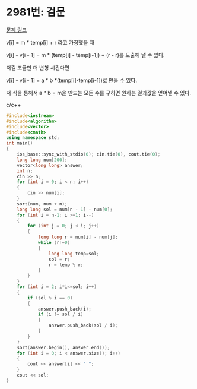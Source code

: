 # 2981번: 검문
[문제 링크](https://www.acmicpc.net/problem/2981)

v[i] = m \* temp[i] + r 라고 가정했을 때 

v[i] - v[i - 1] = m * (temp[i] - temp[i-1]) + (r - r)를 도출해 낼 수 있다.

저걸 조금만 더 변형 시킨다면

v[i] - v[i - 1] = a * b *(temp[i]-temp[i-1])로 만들 수 있다.

저 식을 통해서 a * b = m을 만드는 모든 수를 구하면 원하는 결과값을 얻어낼 수 있다.



c/c++

``` c++
#include<iostream>
#include<algorithm>
#include<vector>
#include<cmath>
using namespace std;
int main()
{
	ios_base::sync_with_stdio(0); cin.tie(0), cout.tie(0);
	long long num[200];
	vector<long long> answer;
	int n;
	cin >> n;
	for (int i = 0; i < n; i++)
	{
		cin >> num[i];
	}
	sort(num, num + n);
	long long sol = num[n - 1] - num[0];
	for (int i = n-1; i >=1; i--)
	{
		for (int j = 0; j < i; j++)
		{
			long long r = num[i] - num[j];
			while (r!=0)
			{
				long long temp=sol;
				sol = r;
				r = temp % r;
			}
		}
	}
	for (int i = 2; i*i<=sol; i++)
	{
		if (sol % i == 0)
		{
			answer.push_back(i);
			if (i != sol / i)
			{
				answer.push_back(sol / i);
			}
		}
	}
	sort(answer.begin(), answer.end());
	for (int i = 0; i < answer.size(); i++)
	{
		cout << answer[i] << " ";
	}
	cout << sol;
}
```

